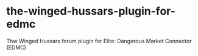 # the-winged-hussars-plugin-for-edmc
Thw Winged Hussars forum plugin for Elite: Dangerous Market Connector (EDMC)
